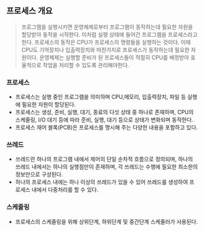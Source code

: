 ## 프로세스 개요 
> 프로그램을 실행시키면 운영체제로부터 프로그램이 동작하는데 필요한 자원을 할당받아 동작을 시작한다.
> 이처럼 실행 상태에 들어간 프로그램을 프로세스라고 한다.
> 프로세스의 동작은 CPU가 프로세스의 명령들을 실행하는 것이다. 
> 이때 CPU도 기억장치나 입출력장치와 마찬가지로 프로세스가 동작하는데 필요한 자원이다. 
> 운영체제는 실행할 준비가 된 프로세스들이 적절히 CPU를 배정받아 효율적으로 작업을 처리할 수 있도록 관리해야한다. 

### 프로세스
- 프로세스는 실행 중인 프로그램을 의미하며 CPU,메모리, 입출력장치, 파일 등 실행에 필요한 자원이 할당된다. 
- 프로세스는 생성, 준비, 실행, 대기, 종료의 다섯 상태 중 하나로 존재하며, CPU의 스케줄링, I/O 대기 등에 따라 준비, 실행, 대기 등으로 상태가 변화되며 동작한다. 
- 프로세스 재어 블록(PCB)은 프로세스를 명시해 주는 다양한 내용을 포함하고 있다.

### 쓰레드
- 쓰레드란 하나의 프로그램 내에서 제어의 단일 순차적 흐름으로 정의되며, 하나의 쓰레드 내에서는 하나의 실행점만이 존재하며, 각 쓰레드는 수행에 필요한 최소한의 정보만으로 구성된다.
- 하나의 프로세스 내에는 하나 이상의 쓰레드가 있을 수 있어 쓰레드를 생성하여 프로세스 내에서 다중처리를 할 수 있다.

### 스케줄링
- 프로세스의 스케줄링을 위해 상위단계, 하위단계 및 중간단계 스케줄러가 사용된다.
